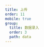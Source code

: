 ```yaml
---
title: 上传
order: 11
mobile: true
group:
  title: 数据录入
  order: 3
  path: data
---
```


<code src="../demo/FileInputTrigger.jsx"></code>
<API src="../src/FileInputTrigger.tsx"></API>
